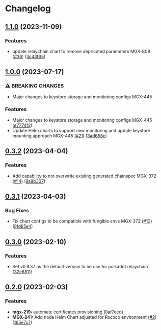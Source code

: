# Changelog

## [1.1.0](https://github.com/mangata-finance/helm-charts/compare/relaychain-testnet-v1.0.0...relaychain-testnet-v1.1.0) (2023-11-09)


### Features

* update relaychain chart to remove depricated parameters MGX-808 ([#36](https://github.com/mangata-finance/helm-charts/issues/36)) ([3c43f65](https://github.com/mangata-finance/helm-charts/commit/3c43f65d7f398914a152cd9d1ce63e1b51d5378e))

## [1.0.0](https://github.com/mangata-finance/helm-charts/compare/relaychain-testnet-v0.3.2...relaychain-testnet-v1.0.0) (2023-07-17)


### ⚠ BREAKING CHANGES

* Major changes to keystore storage and monitoring configs MGX-445

### Features

* Major changes to keystore storage and monitoring configs MGX-445 ([e7774f2](https://github.com/mangata-finance/helm-charts/commit/e7774f24765b256b381ad8491b52b0e7dcc6f1e7))
* Update Helm charts to support new monitoring and update keystore mounting approach MGX-445 ([#21](https://github.com/mangata-finance/helm-charts/issues/21)) ([3ad658c](https://github.com/mangata-finance/helm-charts/commit/3ad658c456879ccc068dc2bc23f13fe98f597eb5))

## [0.3.2](https://github.com/mangata-finance/helm-charts/compare/relaychain-testnet-v0.3.1...relaychain-testnet-v0.3.2) (2023-04-04)


### Features

* Add capability to not overwrite existing generated chainspec MGX-372 ([#14](https://github.com/mangata-finance/helm-charts/issues/14)) ([9a8b307](https://github.com/mangata-finance/helm-charts/commit/9a8b307b3b96242f347ad5eb27abc38f6684eff8))

## [0.3.1](https://github.com/mangata-finance/helm-charts/compare/relaychain-testnet-v0.3.0...relaychain-testnet-v0.3.1) (2023-04-03)


### Bug Fixes

* Fix chart configs to be compatible with fungible envs MGX-372 ([#12](https://github.com/mangata-finance/helm-charts/issues/12)) ([8fd85e4](https://github.com/mangata-finance/helm-charts/commit/8fd85e4554a2e963f79a4004fa024cef1de4017a))

## [0.3.0](https://github.com/mangata-finance/helm-charts/compare/relaychain-testnet-v0.2.0...relaychain-testnet-v0.3.0) (2023-02-10)


### Features

* Set v0.9.37 as the default version to be use for polkadot relaychain ([32c6811](https://github.com/mangata-finance/helm-charts/commit/32c681167df1af1697dab9aae42c509c4165b720))

## [0.2.0](https://github.com/mangata-finance/helm-charts/compare/relaychain-testnet-v0.1.0...relaychain-testnet-v0.2.0) (2023-02-03)


### Features

* **mgx-219:** automate certificates provisioning ([0af7eed](https://github.com/mangata-finance/helm-charts/commit/0af7eed288df35f23b1622488faac82319d53138))
* **MGX-241:** Add node Helm Chart adjusted for Rococo environment ([#2](https://github.com/mangata-finance/helm-charts/issues/2)) ([165e7c7](https://github.com/mangata-finance/helm-charts/commit/165e7c73f0578f5758dc0af41888bfc3be1265cf))
